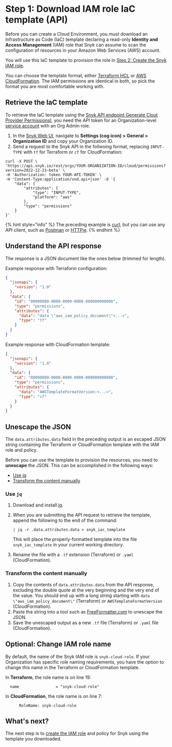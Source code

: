 # Step 1: Download IAM role IaC template (API)

Before you can create a Cloud Environment, you must download an Infrastructure as Code (IaC) template declaring a read-only **Identity and Access Management** (IAM) role that Snyk can assume to scan the configuration of resources in your Amazon Web Services (AWS) account.

You will use this IaC template to provision the role in [Step 2: Create the Snyk IAM role](step-2-create-the-snyk-iam-role-api.md).

You can choose the template format, either [Terraform HCL](https://www.terraform.io/language/syntax/configuration) or [AWS CloudFormation](https://docs.aws.amazon.com/AWSCloudFormation/latest/UserGuide/Welcome.html). The IAM permissions are identical in both, so pick the format you are most comfortable working with.

## Retrieve the IaC template

To retrieve the IaC template using  the [Snyk API endpoint Generate Clout Provider PermissionsI](https://apidocs.snyk.io/?version=2022-12-21%7Ebeta#post-/orgs/-org_id-/cloud/permissions), you need the API token for an Organization-level [service account](../../../../../enterprise-setup/service-accounts/) with an Org Admin role.

1. In the [Snyk Web UI](https://app.snyk.io), navigate to **Settings (cog icon) > General > Organization ID** and copy your Organization ID.
2. Send a request to the Snyk API in the follwoing format, replacing `INPUT-TYPE` with `tf` for Terraform or `cf` for CloudFormation:

```
curl -X POST \
'https://api.snyk.io/rest/orgs/YOUR-ORGANIZATION-ID/cloud/permissions?version=2022-12-21~beta' \
-H 'Authorization: token YOUR-API-TOKEN' \
-H 'Content-Type:application/vnd.api+json' -d '{
    "data": {
        "attributes": {
            "type": "INPUT-TYPE",
            "platform": "aws"
        },
        "type": "permissions"
    }
}'
```

{% hint style="info" %}
The preceding example is [curl](https://curl.se/), but you can use any API client, such as [Postman](https://www.postman.com/) or [HTTPie](https://httpie.io/).
{% endhint %}

## Understand the API response

The response is a JSON document like the ones below (trimmed for length).

Example response with Terraform configuration:

```json
{
  "jsonapi": {
    "version": "1.0"
  },
  "data": {
    "id": "00000000-0000-0000-0000-000000000000",
    "type": "permissions",
    "attributes": {
      "data": "data \"aws_iam_policy_document\"<...>",
      "type": "tf"
    }
  }
}
```

Example response with CloudFormation template:

```json
{
  "jsonapi": {
    "version": "1.0"
  },
  "data": {
    "id": "00000000-0000-0000-0000-000000000000",
    "type": "permissions",
    "attributes": {
      "data": "AWSTemplateFormatVersion:<...>",
      "type": "cf"
    }
  }
}
```

## Unescape the JSON

The `data.attributes.data` field in the preceding output is an escaped JSON string containing the Terraform or CloudFormation template with the IAM role and policy.

Before you can use the template to provision the resources, you need to **unescape** the JSON. This can be accomplished in the following ways:

* [Use jq](step-1-download-iam-role-iac-template-api.md#use-jq)
* [Transform the content manually](step-1-download-iam-role-iac-template-api.md#transform-the-content-manually)

### Use `jq`

1. Download and install [jq](https://stedolan.github.io/jq/download/).
2.  When you are submitting the API request to retrieve the template, append the following to the end of the command:

    ```
    | jq -r .data.attributes.data > snyk_iac_template
    ```

    This will place the properly-formatted template into the file `snyk_iac_template` in your current working directory.
3. Rename the file with a `.tf` extension (Terraform) or `.yaml` (CloudFormation).

### Transform the content manually

1. Copy the contents of `data.attributes.data` from the API response, excluding the double quote at the very beginning and the very end of the value. You should end up with a long string starting with `data \"aws_iam_policy_document\"` (Terraform) or `AWSTemplateFormatVersion` (CloudFormation).
2. Paste the string into a tool such as [FreeFormatter.com](https://www.freeformatter.com/json-escape.html) to unescape the JSON.
3. Save the unescaped output as a new `.tf` file (Terraform) or `.yaml` file (CloudFormation).

## Optional: Change IAM role name

By default, the name of the Snyk IAM role is `snyk-cloud-role`. If your Organization has specific role naming requirements, you have the option to change this name in the Terraform or CloudFormation template.

In **Terraform**, the role name is on line 19:

```
  name                = "snyk-cloud-role"
```

In **CloudFormation**, the role name is on line 7:

```
      RoleName: snyk-cloud-role
```

## What's next?

The next step is to [create the IAM role](step-2-create-the-snyk-iam-role-api.md) and policy for Snyk using the template you downloaded.

